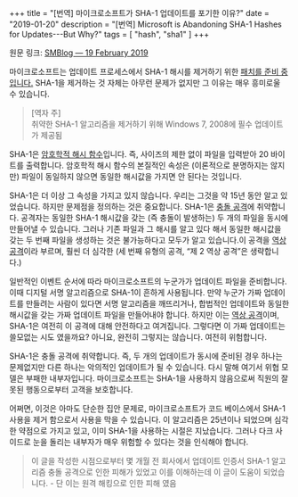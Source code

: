 +++
title = "[번역] 마이크로소프트가 SHA-1 업데이트를 포기한 이유?"
date = "2019-01-20"
description = "[번역] Microsoft is Abandoning SHA-1 Hashes for Updates---But Why?"
tags = [
"hash",
"sha1"
]
+++

원문 링크: [SMBlog — 19 February 2019](https://www.cs.columbia.edu/~smb/blog/2019-02/2019-02-19.html)

마이크로소프트는 업데이트 프로세스에서 SHA-1 해시를 제거하기 위한 [패치를 준비 중입니다.](https://arstechnica.com/gadgets/2019/02/mandatory-update-coming-to-windows-7-2008-to-kill-off-weak-update-hashes/) SHA-1을 제거하는 것 자체는 아무런 문제가 없지만 그 이유는 매우 흥미로울 수 있습니다.

> [역자 주]  
> 취약한 SHA-1 알고리즘을 제거하기 위해 Windows 7, 2008에 필수 업데이트가 제공됨

SHA-1은 [암호학적 해시 함수](https://ko.wikipedia.org/wiki/%EC%95%94%ED%98%B8%ED%99%94_%ED%95%B4%EC%8B%9C_%ED%95%A8%EC%88%98)입니다. 즉, 사이즈의 제한 없이 파일을 입력받아 20 바이트를 출력합니다. 암호학적 해시 함수의 본질적인 속성은 (이론적으로 분명하지는 않지만) 파일이 동일하지 않으면 동일한 해시값을 가지면 안 된다는 것입니다.

SHA-1은 더 이상 그 속성을 가지고 있지 않습니다. 우리는 그것을 약 15년 동안 알고 있었습니다. 하지만 문제점을 정의하는 것은 중요합니다. SHA-1은 [충돌 공격](https://ko.wikipedia.org/wiki/%EC%B6%A9%EB%8F%8C_%EA%B3%B5%EA%B2%A9)에 취약합니다. 공격자는 동일한 SHA-1 해시값을 갖는 (즉 충돌이 발생하는) 두 개의 파일을 동시에 만들어낼 수 있습니다. 그러나 기존 파일과 그 해시를 알고 있다 해서 동일한 해시값을 갖는 두 번째 파일을 생성하는 것은 불가능하다고 모두가 알고 있습니다.이 공격을 [역상 공격](https://ko.wikipedia.org/wiki/%EC%97%AD%EC%83%81_%EA%B3%B5%EA%B2%A9)이라 부르며, 훨씬 더 심각한 (세 번째 유형의 공격, “제 2 역상 공격”은 생략합니다.)

일반적인 이벤트 순서에 따라 마이크로소프트의 누군가가 업데이트 파일을 준비합니다. 이때 디지털 서명 알고리즘으로 SHA-1이 흔하게 사용됩니다. 만약 누군가 가짜 업데이트를 만들려는 사람이 있다면 서명 알고리즘을 깨뜨리거나, 합법적인 업데이트와 동일한 해시값을 갖는 가짜 업데이트 파일을 만들어내야 합니다. 하지만 이는 [역상 공격](https://ko.wikipedia.org/wiki/%EC%97%AD%EC%83%81_%EA%B3%B5%EA%B2%A9)이며, SHA-1은 여전히 이 공격에 대해 안전하다고 여겨집니다. 그렇다면 이 가짜 업데이트는 쓸모없는 시도 였을까요? 아니요, 완전히 그렇지는 않습니다. 여전히 위험합니다.

SHA-1은 충돌 공격에 취약합니다. 즉, 두 개의 업데이트가 동시에 준비된 경우 하나는 문제없지만 다른 하나는 악의적인 업데이트가 될 수 있습니다. 다시 말해 여기서 위협 모델은 부패한 내부자입니다. 마이크로소프트는 SHA-1을 사용하지 않음으로써 직원의 잘못된 행동으로부터 고객을 보호합니다.

어쩌면, 이것은 아마도 단순한 집안 문제로, 마이크로소프트가 코드 베이스에서 SHA-1 사용을 제거 함으로서 사용을 막을 수 있습니다. 이 알고리즘은 25년이나 되었으며 심각한 약점으로 가지고 있고, 이미 SHA-1을 사용하는 시절은 지났습니다. 그러나 다크 사이드로 눈을 돌리는 내부자가 매우 위험할 수 있다는 것을 인식해야 합니다.

> 이 글을 작성한 시점으로부터 몇 개월 전 회사에서 업데이트 인증서 SHA-1 알고리즘 충돌 공격으로 인한 피해가 있었고 이를 이해하는데 이 글이 도움이 되었습니다. - 단 이는 원격 해킹으로 인한 피해 였음
